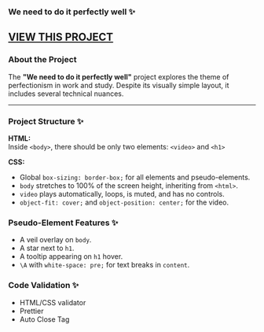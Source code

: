 ### We need to do it perfectly well  ✨

[VIEW THIS PROJECT](https://we-need-to-do-it-perfectly-well.vercel.app/)
---
### About the Project  
The **"We need to do it perfectly well"** project explores the theme of perfectionism in work and study. Despite its visually simple layout, it includes several technical nuances.  

---

### Project Structure  ✨

**HTML:**  
Inside `<body>`, there should be only two elements: `<video>` and `<h1>`

**CSS:**  
- Global `box-sizing: border-box;` for all elements and pseudo-elements.  
- `body` stretches to 100% of the screen height, inheriting from `<html>`.  
- `video` plays automatically, loops, is muted, and has no controls.  
- `object-fit: cover;` and `object-position: center;` for the video.  

### Pseudo-Element Features  ✨
- A veil overlay on `body`.  
- A star next to `h1`.  
- A tooltip appearing on `h1` hover.  
- `\A` with `white-space: pre;` for text breaks in `content`.  

### Code Validation  ✨
- HTML/CSS validator  
- Prettier  
- Auto Close Tag